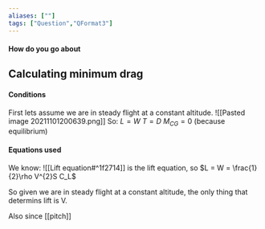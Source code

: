 ```yaml
---
aliases: [""]
tags: ["Question","QFormat3"]
---
```


#### How do you go about
## Calculating minimum drag
#### Conditions
First lets assume we are in steady flight at a constant altitude.
![[Pasted image 20211101200639.png]]
So:
$L=W$
$T=D$
$M_{CG}=0$
(because equilibrium)

#### Equations used

We know:
![[Lift equation#^1f2714]]
is the lift equation, so $L = W = \frac{1}{2}\rho V^{2}S C_L$

So given we are in steady flight at a constant altitude, the only thing that determins lift is V.

Also since [[pitch]]